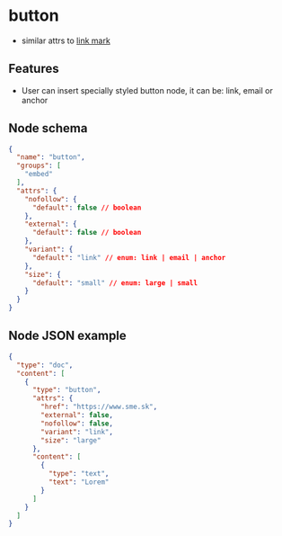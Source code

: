 # button

- similar attrs to [link mark](/editor/marks/link/)

## Features
- User can insert specially styled button node, it can be: link, email or anchor

## Node schema

```json
{
  "name": "button",
  "groups": [
    "embed"
  ],
  "attrs": {
    "nofollow": {
      "default": false // boolean
    },
    "external": {
      "default": false // boolean
    },
    "variant": {
      "default": "link" // enum: link | email | anchor
    },
    "size": {
      "default": "small" // enum: large | small
    }
  }
}
```

## Node JSON example

```json
{
  "type": "doc",
  "content": [
    {
      "type": "button",
      "attrs": {
        "href": "https://www.sme.sk",
        "external": false,
        "nofollow": false,
        "variant": "link",
        "size": "large"
      },
      "content": [
        {
          "type": "text",
          "text": "Lorem"
        }
      ]
    }
  ]
}
```
